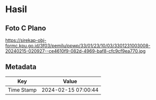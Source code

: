 # Hasil

## Foto C Plano

https://sirekap-obj-formc.kpu.go.id/3f03/pemilu/ppwp/33/01/23/10/03/3301231003008-20240215-020927--ce4610f9-082d-4969-baf8-cfc9cf9ea770.jpg


## Metadata

| Key        | Value               |
| ---------- | ------------------- |
| Time Stamp | 2024-02-15 07:00:44 |



